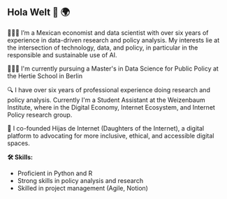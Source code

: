 ## Hola Welt 👋 🌍

👩🏽‍💻 I’m a Mexican economist and data scientist with over six years of experience in data-driven research and policy analysis. My interests lie at the intersection of technology, data, and policy, in particular in the responsible and sustainable use of AI.

👩🏽‍🎓 I'm currently pursuing a Master's in Data Science for Public Policy at the Hertie School in Berlin 

🔍 I have over six years of professional experience doing research and policy analysis. Currently I'm a Student Assistant at the Weizenbaum Institute, where in the Digital Economy, Internet Ecosystem, and Internet Policy research group. 

🌱 I co-founded Hijas de Internet (Daughters of the Internet), a digital platform to advocating for more inclusive, ethical, and accessible digital spaces. 

**🛠️ Skills:**
- Proficient in Python and R 
- Strong skills in policy analysis and research 
- Skilled in project management (Agile, Notion) 
